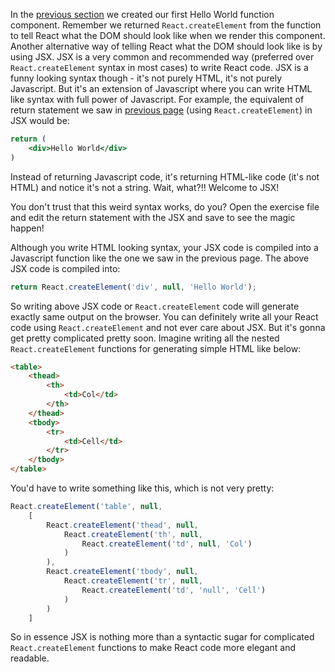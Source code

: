 In the [previous section](/tutorial/hello-world) we created our first Hello World function component. Remember we returned `React.createElement` from the function to tell React what the DOM should look like when we render this component. Another alternative way of telling React what the DOM should look like is by using JSX. JSX is a very common and recommended way (preferred over `React.createElement` syntax in most cases) to write React code. JSX is a funny looking syntax though - it's not purely HTML, it's not purely Javascript. But it's an extension of Javascript where you can write HTML like syntax with full power of Javascript. For example, the equivalent of return statement we saw in [previous page](/tutorial/hello-world) (using `React.createElement`) in JSX would be:

```jsx
return (
    <div>Hello World</div>
)
```

Instead of returning Javascript code, it's returning HTML-like code (it's not HTML) and notice it's not a string. Wait, what?!! Welcome to JSX!

You don't trust that this weird syntax works, do you? Open the exercise file and edit the return statement with the JSX and save to see the magic happen!

<!--exercise-->

Although you write HTML looking syntax, your JSX code is compiled into a Javascript function like the one we saw in the previous page. The above JSX code is compiled into:

```jsx
return React.createElement('div', null, 'Hello World');
```

So writing above JSX code or `React.createElement` code will generate exactly same output on the browser. You can definitely write all your React code using `React.createElement` and not ever care about JSX. But it's gonna get pretty complicated pretty soon. Imagine writing all the nested `React.createElement` functions for generating simple HTML like below:

```html
<table>
    <thead>
        <th>
            <td>Col</td>
        </th>
    </thead>
    <tbody>
        <tr>
            <td>Cell</td>
        </tr>
    </tbody>
</table>
```
You'd have to write something like this, which is not very pretty:
```js
React.createElement('table', null, 
    [
        React.createElement('thead', null, 
            React.createElement('th', null,
                React.createElement('td', null, 'Col')
            )
        ),
        React.createElement('tbody', null, 
            React.createElement('tr', null,
                React.createElement('td', 'null', 'Cell')
            )
        )
    ]
```
So in essence JSX is nothing more than a syntactic sugar for complicated `React.createElement` functions to make React code more elegant and readable.
